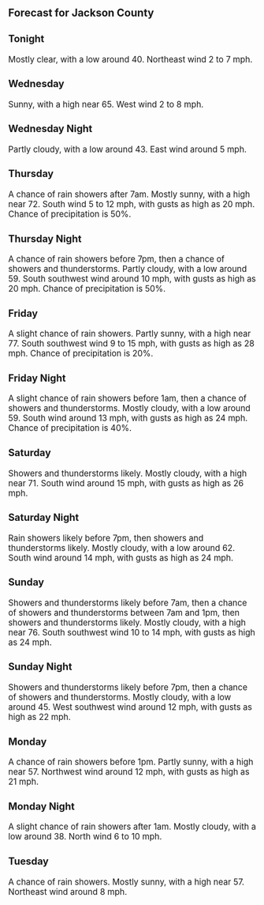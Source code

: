 <div>
   <h2>Forecast for Jackson County</h2>
   <p>
      <div style="font-size:120%">
         <h3>Tonight</h3>Mostly clear, with a low around 40. Northeast wind 2 to 7 mph.<br></div>
   </p>
   <p>
      <div style="font-size:120%">
         <h3>Wednesday</h3>Sunny, with a high near 65. West wind 2 to 8 mph.<br></div>
   </p>
   <p>
      <div style="font-size:120%">
         <h3>Wednesday Night</h3>Partly cloudy, with a low around 43. East wind around 5 mph.<br></div>
   </p>
   <p>
      <div style="font-size:120%">
         <h3>Thursday</h3>A chance of rain showers after 7am. Mostly sunny, with a high near 72. South wind 5 to 12 mph, with gusts as high as 20 mph.
         Chance of precipitation is 50%.<br></div>
   </p>
   <p>
      <div style="font-size:120%">
         <h3>Thursday Night</h3>A chance of rain showers before 7pm, then a chance of showers and thunderstorms. Partly cloudy, with a low around 59. South
         southwest wind around 10 mph, with gusts as high as 20 mph. Chance of precipitation is 50%.<br></div>
   </p>
   <p>
      <div style="font-size:120%">
         <h3>Friday</h3>A slight chance of rain showers. Partly sunny, with a high near 77. South southwest wind 9 to 15 mph, with gusts as high as
         28 mph. Chance of precipitation is 20%.<br></div>
   </p>
   <p>
      <div style="font-size:120%">
         <h3>Friday Night</h3>A slight chance of rain showers before 1am, then a chance of showers and thunderstorms. Mostly cloudy, with a low around 59.
         South wind around 13 mph, with gusts as high as 24 mph. Chance of precipitation is 40%.<br></div>
   </p>
   <p>
      <div style="font-size:120%">
         <h3>Saturday</h3>Showers and thunderstorms likely. Mostly cloudy, with a high near 71. South wind around 15 mph, with gusts as high as 26 mph.<br></div>
   </p>
   <p>
      <div style="font-size:120%">
         <h3>Saturday Night</h3>Rain showers likely before 7pm, then showers and thunderstorms likely. Mostly cloudy, with a low around 62. South wind around
         14 mph, with gusts as high as 24 mph.<br></div>
   </p>
   <p>
      <div style="font-size:120%">
         <h3>Sunday</h3>Showers and thunderstorms likely before 7am, then a chance of showers and thunderstorms between 7am and 1pm, then showers
         and thunderstorms likely. Mostly cloudy, with a high near 76. South southwest wind 10 to 14 mph, with gusts as high as 24
         mph.<br></div>
   </p>
   <p>
      <div style="font-size:120%">
         <h3>Sunday Night</h3>Showers and thunderstorms likely before 7pm, then a chance of showers and thunderstorms. Mostly cloudy, with a low around
         45. West southwest wind around 12 mph, with gusts as high as 22 mph.<br></div>
   </p>
   <p>
      <div style="font-size:120%">
         <h3>Monday</h3>A chance of rain showers before 1pm. Partly sunny, with a high near 57. Northwest wind around 12 mph, with gusts as high as
         21 mph.<br></div>
   </p>
   <p>
      <div style="font-size:120%">
         <h3>Monday Night</h3>A slight chance of rain showers after 1am. Mostly cloudy, with a low around 38. North wind 6 to 10 mph.<br></div>
   </p>
   <p>
      <div style="font-size:120%">
         <h3>Tuesday</h3>A chance of rain showers. Mostly sunny, with a high near 57. Northeast wind around 8 mph.<br></div>
   </p>
</div>